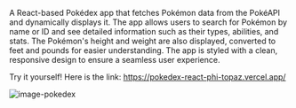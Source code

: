 A React-based Pokédex app that fetches Pokémon data from the PokéAPI and dynamically displays it. The app allows users to search for Pokémon by name or ID and see detailed information such as their types, abilities, and stats. The Pokémon's height and weight are also displayed, converted to feet and pounds for easier understanding. The app is styled with a clean, responsive design to ensure a seamless user experience.


Try it yourself! Here is the link: https://pokedex-react-phi-topaz.vercel.app/



![image-pokedex](https://github.com/user-attachments/assets/6df680d0-5e07-42dd-9c1d-5f4ef5cd0576)
